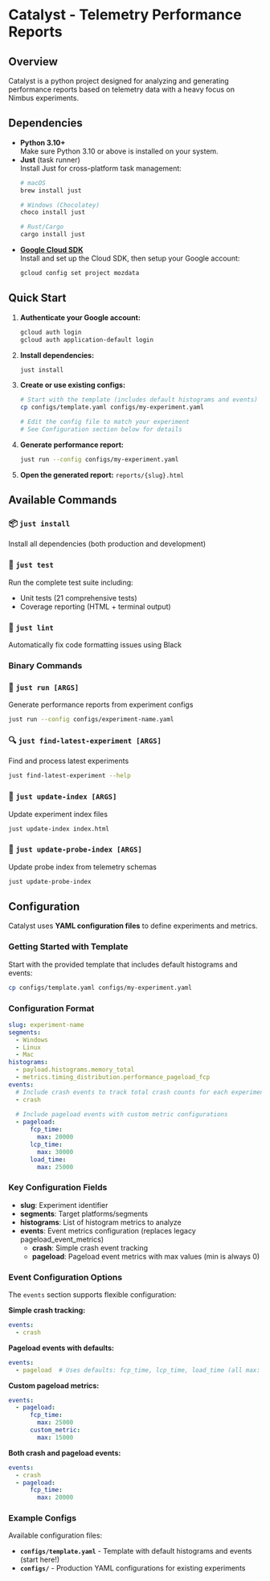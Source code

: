# Catalyst - Telemetry Performance Reports

## Overview

Catalyst is a python project designed for analyzing and generating performance reports based on telemetry data with a heavy focus on Nimbus experiments.

## Dependencies

- **Python 3.10+**  
  Make sure Python 3.10 or above is installed on your system.
- **Just** (task runner)  
  Install Just for cross-platform task management:
  ```bash
  # macOS
  brew install just
  
  # Windows (Chocolatey)
  choco install just
  
  # Rust/Cargo
  cargo install just
  ```
- [**Google Cloud SDK**](https://cloud.google.com/sdk/docs/install)  
  Install and set up the Cloud SDK, then setup your Google account:
  ```bash
  gcloud config set project mozdata
  ```

## Quick Start

1. **Authenticate your Google account:**
   ```bash
   gcloud auth login
   gcloud auth application-default login
   ```

2. **Install dependencies:**
   ```bash
   just install
   ```

3. **Create or use existing configs:**
   ```bash
   # Start with the template (includes default histograms and events)
   cp configs/template.yaml configs/my-experiment.yaml
   
   # Edit the config file to match your experiment
   # See Configuration section below for details
   ```

4. **Generate performance report:**
   ```bash
   just run --config configs/my-experiment.yaml
   ```

5. **Open the generated report:** `reports/{slug}.html`

## Available Commands

### 📦 `just install`
Install all dependencies (both production and development)

### 🧪 `just test` 
Run the complete test suite including:
- Unit tests (21 comprehensive tests)
- Coverage reporting (HTML + terminal output)

### 🎨 `just lint`
Automatically fix code formatting issues using Black

### Binary Commands

### 🚀 `just run [ARGS]`
Generate performance reports from experiment configs
```bash
just run --config configs/experiment-name.yaml
```

### 🔍 `just find-latest-experiment [ARGS]`
Find and process latest experiments
```bash
just find-latest-experiment --help
```

### 📄 `just update-index [ARGS]`
Update experiment index files
```bash
just update-index index.html
```

### 🔧 `just update-probe-index [ARGS]`
Update probe index from telemetry schemas
```bash
just update-probe-index
```


## Configuration

Catalyst uses **YAML configuration files** to define experiments and metrics.

### Getting Started with Template

Start with the provided template that includes default histograms and events:

```bash
cp configs/template.yaml configs/my-experiment.yaml
```

### Configuration Format

```yaml
slug: experiment-name
segments:
  - Windows
  - Linux
  - Mac
histograms:
  - payload.histograms.memory_total
  - metrics.timing_distribution.performance_pageload_fcp
events:
  # Include crash events to track total crash counts for each experiment branch
  - crash
  
  # Include pageload events with custom metric configurations
  - pageload:
      fcp_time:
        max: 20000
      lcp_time:
        max: 30000
      load_time:
        max: 25000
```

### Key Configuration Fields

- **slug**: Experiment identifier
- **segments**: Target platforms/segments  
- **histograms**: List of histogram metrics to analyze
- **events**: Event metrics configuration (replaces legacy pageload_event_metrics)
  - **crash**: Simple crash event tracking
  - **pageload**: Pageload event metrics with max values (min is always 0)

### Event Configuration Options

The `events` section supports flexible configuration:

**Simple crash tracking:**
```yaml
events:
  - crash
```

**Pageload events with defaults:**
```yaml
events:
  - pageload  # Uses defaults: fcp_time, lcp_time, load_time (all max: 30000)
```

**Custom pageload metrics:**
```yaml
events:
  - pageload:
      fcp_time:
        max: 25000
      custom_metric:
        max: 15000
```

**Both crash and pageload events:**
```yaml
events:
  - crash
  - pageload:
      fcp_time:
        max: 20000
```

### Example Configs

Available configuration files:
- **`configs/template.yaml`** - Template with default histograms and events (start here!)
- **`configs/`** - Production YAML configurations for existing experiments
